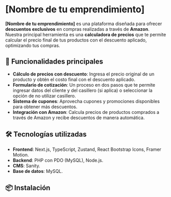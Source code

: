 # [Nombre de tu emprendimiento]

**[Nombre de tu emprendimiento]** es una plataforma diseñada para ofrecer **descuentos exclusivos** en compras realizadas a través de **Amazon**. Nuestra principal herramienta es una **calculadora de precios** que te permite calcular el precio final de tus productos con el descuento aplicado, optimizando tus compras.

## 🚀 Funcionalidades principales

- **Cálculo de precios con descuento**: Ingresa el precio original de un producto y obtén el costo final con el descuento aplicado.
- **Formulario de cotización**: Un proceso en dos pasos que te permite ingresar datos del cliente y del casillero (si aplica) o seleccionar la opción de no utilizar casillero.
- **Sistema de cupones**: Aprovecha cupones y promociones disponibles para obtener más descuentos.
- **Integración con Amazon**: Calcula precios de productos comprados a través de Amazon y recibe descuentos de manera automática.

## 🛠️ Tecnologías utilizadas

- **Frontend**: Next.js, TypeScript, Zustand, React Bootstrap Icons, Framer Motion.
- **Backend**: PHP con PDO (MySQL), Node.js.
- **CMS**: Sanity.
- **Base de datos**: MySQL.

## 📦 Instalación

